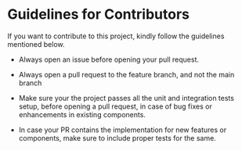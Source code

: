 # Guidelines for Contributors

If you want to contribute to this project, kindly follow the guidelines mentioned below.

- Always open an issue before opening your pull request.

- Always open a pull request to the feature branch, and not the main branch

- Make sure your the project passes all the unit and integration tests setup, before opening a pull request, in case of bug fixes or enhancements in existing components.

- In case your PR contains the implementation for new features or components, make sure to include proper tests for the same. 
 